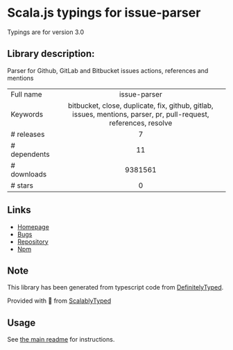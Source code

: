 
# Scala.js typings for issue-parser

Typings are for version 3.0

## Library description:
Parser for Github, GitLab and Bitbucket issues actions, references and mentions

|                    |                 |
| ------------------ | :-------------: |
| Full name          | issue-parser |
| Keywords           | bitbucket, close, duplicate, fix, github, gitlab, issues, mentions, parser, pr, pull-request, references, resolve |
| # releases         | 7 |
| # dependents       | 11 |
| # downloads        | 9381561 |
| # stars            | 0 |

## Links
- [Homepage](https://github.com/pvdlg/issue-parser#readme)
- [Bugs](https://github.com/pvdlg/issue-parser/issues)
- [Repository](https://github.com/pvdlg/issue-parser)
- [Npm](https://www.npmjs.com/package/issue-parser)
    


## Note
This library has been generated from typescript code from [DefinitelyTyped](https://definitelytyped.org).

Provided with :purple_heart: from [ScalablyTyped](https://github.com/oyvindberg/ScalablyTyped)

## Usage
See [the main readme](../../readme.md) for instructions.


